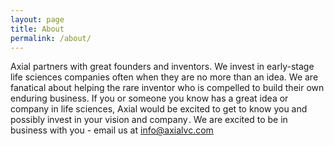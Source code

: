```yaml
---
layout: page
title: About
permalink: /about/
---
```


Axial partners with great founders and inventors. We invest in early-stage life sciences companies often when they are no more than an idea. We are fanatical about helping the rare inventor who is compelled to build their own enduring business. If you or someone you know has a great idea or company in life sciences, Axial would be excited to get to know you and possibly invest in your vision and company . We are excited to be in business with you - email us at [info@axialvc.com](mailto:info@axialvc.com)
